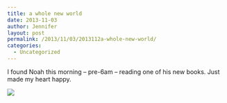 ```yaml
---
title: a whole new world
date: 2013-11-03
author: Jennifer
layout: post
permalink: /2013/11/03/2013112a-whole-new-world/
categories:
  - Uncategorized
---
```

I found Noah this morning &#8211; pre-6am &#8211; reading one of his new books. Just made my heart happy.&nbsp;

<div class="image-gallery-wrapper">
  <p>
    <img src="http://static1.squarespace.com/static/50db6bb3e4b015296cd43789/50dfa5b1e4b0dc6320e0b5ea/52751912e4b0af356e26f699/1383448235824/2013-10-25+06.51.03.jpg.03.jpg?format=original" />
  </p>
</div>
